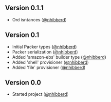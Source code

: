 ## Version 0.1.1

- Ord isntances ([@nhibberd][nhibberd])

## Version 0.1

- Initial Packer types ([@nhibberd][nhibberd])
- Packer serialization ([@nhibberd][nhibberd])
- Added 'amazon-ebs' builder type ([@nhibberd][nhibberd])
- Added 'shell' provisioner ([@nhibberd][nhibberd])
- Added 'file' provisioner ([@nhibberd][nhibberd])

## Version 0.0

- Started project ([@nhibberd][nhibberd])

[nhibberd]:
  https://github.com/nhibberd
